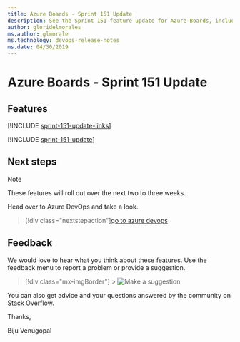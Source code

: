 ```yaml
---
title: Azure Boards - Sprint 151 Update
description: See the Sprint 151 feature update for Azure Boards, including next steps.
author: gloridelmorales
ms.author: glmorale
ms.technology: devops-release-notes
ms.date: 04/30/2019
---
```


# Azure Boards - Sprint 151 Update

## Features

[!INCLUDE [sprint-151-update-links](../includes/boards/sprint-151-update-links.md)]

[!INCLUDE [sprint-151-update](../includes/boards/sprint-151-update.md)]

## Next steps

> [!NOTE]
> These features will roll out over the next two to three weeks.

Head over to Azure DevOps and take a look.

> [!div class="nextstepaction"][go to azure devops](https://go.microsoft.com/fwlink/?LinkId=307137&campaign=o~msft~docs~product-vsts~release-notes)

## Feedback

We would love to hear what you think about these features. Use the feedback menu to report a problem or provide a suggestion.

> [!div class="mx-imgBorder"] > ![Make a suggestion](../../media/make-a-suggestion.png)

You can also get advice and your questions answered by the community on [Stack Overflow](https://stackoverflow.com/questions/tagged/azure-devops).

Thanks,

Biju Venugopal
